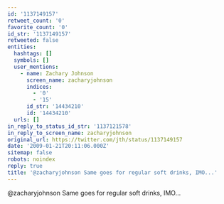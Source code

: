 ```yaml
---
id: '1137149157'
retweet_count: '0'
favorite_count: '0'
id_str: '1137149157'
retweeted: false
entities:
  hashtags: []
  symbols: []
  user_mentions:
    - name: Zachary Johnson
      screen_name: zacharyjohnson
      indices:
        - '0'
        - '15'
      id_str: '14434210'
      id: '14434210'
  urls: []
in_reply_to_status_id_str: '1137121578'
in_reply_to_screen_name: zacharyjohnson
original_url: https://twitter.com/jth/status/1137149157
date: '2009-01-21T20:11:06.000Z'
sitemap: false
robots: noindex
reply: true
title: '@zacharyjohnson Same goes for regular soft drinks, IMO...'
---
```


@zacharyjohnson Same goes for regular soft drinks, IMO...